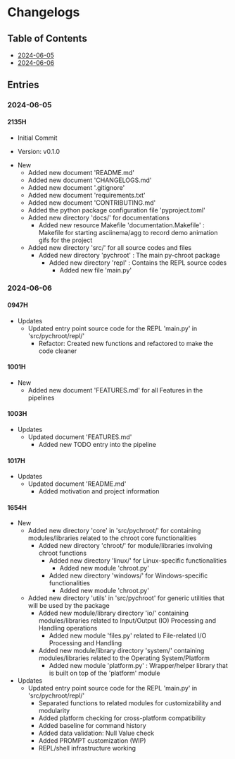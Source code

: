 # Changelogs

## Table of Contents
+ [2024-06-05](#2024-06-05)
+ [2024-06-06](#2024-06-06)

## Entries

### 2024-06-05
#### 2135H
+ Initial Commit

+ Version: v0.1.0

- New
    + Added new document 'README.md'
    + Added new document 'CHANGELOGS.md'
    + Added new document '.gitignore'
    + Added new document 'requirements.txt'
    + Added new document 'CONTRIBUTING.md'
    + Added the python package configuration file 'pyproject.toml'
    - Added new directory 'docs/' for documentations
        + Added new resource Makefile 'documentation.Makefile' : Makefile for starting asciinema/agg to record demo animation gifs for the project
    - Added new directory 'src/' for all source codes and files
        - Added new directory 'pychroot' : The main py-chroot package
            - Added new directory 'repl' : Contains the REPL source codes
                + Added new file 'main.py'

### 2024-06-06
#### 0947H
- Updates
    - Updated entry point source code for the REPL 'main.py' in 'src/pychroot/repl/'
        + Refactor: Created new functions and refactored to make the code cleaner

#### 1001H
- New
    + Added new document 'FEATURES.md' for all Features in the pipelines

#### 1003H
- Updates
    - Updated document 'FEATURES.md'
        + Added new TODO entry into the pipeline

#### 1017H
- Updates
    - Updated document 'README.md'
        + Added motivation and project information

#### 1654H
- New
    - Added new directory 'core' in 'src/pychroot/' for containing modules/libraries related to the chroot core functionalities
        - Added new directory 'chroot/' for module/libraries involving chroot functions
            - Added new directory 'linux/' for Linux-specific functionalities
                + Added new module 'chroot.py'
            - Added new directory 'windows/' for Windows-specific functionalities
                + Added new module 'chroot.py'
    - Added new directory 'utils' in 'src/pychroot' for generic utilities that will be used by the package
        - Added new module/library directory 'io/' containing modules/libraries related to Input/Output (IO) Processing and Handling operations
            + Added new module 'files.py' related to File-related I/O Processing and Handling
        - Added new module/library directory 'system/' containing modules/libraries related to the Operating System/Platform
            + Added new module 'platform.py' : Wrapper/helper library that is built on top of the 'platform' module
- Updates
    - Updated entry point source code for the REPL 'main.py' in 'src/pychroot/repl/'
        + Separated functions to related modules for customizability and modularity
        + Added platform checking for cross-platform compatibility
        + Added baseline for command history
        + Added data validation: Null Value check
        + Added PROMPT customization (WIP)
        + REPL/shell infrastructure working

